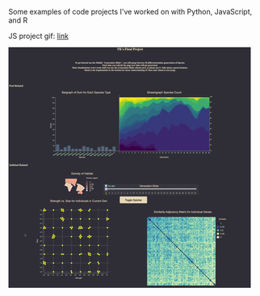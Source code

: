 Some examples of code projects I've worked on with Python, JavaScript, and R

JS project gif: [link](https://media.giphy.com/media/v1.Y2lkPTc5MGI3NjExY2xiMm05cGx0ZHl5eDVtZWxyNjYweTFjMzJ0NjNzdzB4YzM2eGRmbCZlcD12MV9pbnRlcm5hbF9naWZfYnlfaWQmY3Q9Zw/otPAywWnF2o8399QSD/giphy.gif)

![](https://github.com/tikkuni/TK-code-examples/blob/main/imagesrc/vizproject.gif)
